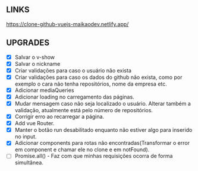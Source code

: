 ## LINKS

https://clone-github-vuejs-maikaodev.netlify.app/

## UPGRADES

- [x] Salvar o v-show
- [x] Salvar o nickname
- [x] Criar validações para caso o usuário não exista
- [x] Criar validações para caso os dados do github não exista, como por exemplo o cara não tenha repositórios, nome da empresa etc.
- [x] Adicionar mediaQueries
- [x] Adicionar loading no carregamento das páginas.
- [x] Mudar mensagem caso não seja localizado o usuário. Alterar também a validação, atualmente está pelo número de repositórios.
- [x] Corrigir erro ao recarregar a página.
- [x] Add vue Router.
- [x] Manter o botão run desabilitado enquanto não estiver algo para inserido no input.
- [x] Adicionar components para rotas não encontradas(Transformar o error em component e chamar ele no clone e em notFound).
- [ ] Promise.all() - Faz com que minhas requisições ocorra de forma simultânea.
